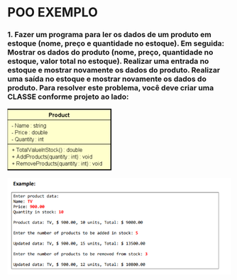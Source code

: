 # POO EXEMPLO

### 1. Fazer um programa para ler os dados de um produto em estoque (nome, preço e quantidade no estoque). Em seguida: Mostrar os dados do produto (nome, preço, quantidade no estoque, valor total no estoque). Realizar uma entrada no estoque e mostrar novamente os dados do produto. Realizar uma saída no estoque e mostrar novamente os dados do produto. Para resolver este problema, você deve criar uma CLASSE conforme projeto ao lado: 

![Class](../../imagens/ex_poo1.png)

![Example](../../imagens/ex_epoo1.png)